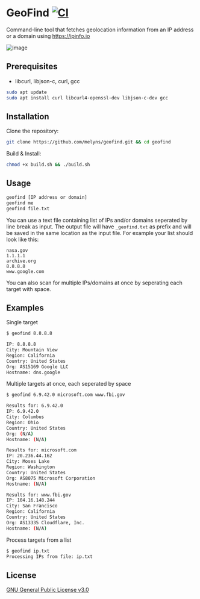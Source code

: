 # GeoFind   [![CI](https://github.com/Melyyn/geofind/actions/workflows/ci.yml/badge.svg)](https://github.com/Melyyn/geofind/actions/workflows/ci.yml)

Command-line tool that fetches geolocation information from an IP address or a domain using https://ipinfo.io

![image](https://github.com/user-attachments/assets/feb6b2b0-997a-45cc-a43d-192b01eb6277)

## Prerequisites
- libcurl, libjson-c, curl, gcc

```bash
sudo apt update
sudo apt install curl libcurl4-openssl-dev libjson-c-dev gcc
```

## Installation
Clone the repository:
```bash
git clone https://github.com/melyns/geofind.git && cd geofind
```

Build & Install:
```bash
chmod +x build.sh && ./build.sh
```

## Usage
```bash
geofind [IP address or domain]
geofind me
geofind file.txt
```
You can use a text file containing list of IPs and/or domains seperated by line break as input. The output file will have `_geofind.txt` as prefix and will be saved in the same location as the input file. For example your list should look like this:
```
nasa.gov
1.1.1.1
archive.org
8.8.8.8
www.google.com
```

You can also scan for multiple IPs/domains at once by seperating each target with space.

## Examples

Single target

```bash
$ geofind 8.8.8.8

IP: 8.8.8.8
City: Mountain View
Region: California
Country: United States
Org: AS15169 Google LLC
Hostname: dns.google
```

Multiple targets at once, each seperated by space

```bash
$ geofind 6.9.42.0 microsoft.com www.fbi.gov

Results for: 6.9.42.0
IP: 6.9.42.0
City: Columbus
Region: Ohio
Country: United States
Org: (N/A)
Hostname: (N/A)

Results for: microsoft.com
IP: 20.236.44.162
City: Moses Lake
Region: Washington
Country: United States
Org: AS8075 Microsoft Corporation
Hostname: (N/A)

Results for: www.fbi.gov
IP: 104.16.148.244
City: San Francisco
Region: California
Country: United States
Org: AS13335 Cloudflare, Inc.
Hostname: (N/A)
```

Process targets from a list

```bash
$ geofind ip.txt
Processing IPs from file: ip.txt
```

## License
[GNU General Public License v3.0](https://github.com/Melyyn/geofind/blob/main/LICENSE)
